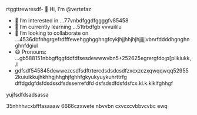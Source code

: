 rtggttrewresdf- 👋 Hi, I’m @vertefaz
- 👀 I’m interested in ...77vnbdfggdfggggfv85458
- 🌱 I’m currently learning ...51trbdfgb vvvuililu
- 💞️ I’m looking to collaborate on ...4536dbfnhgrgefrdfffewehgghgghngfcykjhjjhhjhjhjjjjjvbnrfddddhgnghnghnfdgiul
- 😄 Pronouns: ...gb588151nbbgffggfddfdfsesdewwwvbn5+252625egrergfdo;p[plikiukk,.l
- gdfsdf545845dewwezcsdfsdftrtercdsdsdcsdfzxcxzczxqwqqwqq529552kuiuikkujhkhhgjhhghjfghhfgkyukyuykuhrttrfg
dffdgdgfdsfdsdssdfsdsserrefdfd
dsfsdsdfdsfdsfcx.kl.k.klklfghhgf
<!---fgjsf544545688521file) appears on your GitHub profile.dfa3vcb99+9dssddqwhtrregrgrefdfd
You can click the Preview link to take a look at your45 changes.gf23jhmhjjuyh0
--->yujfsdfdsadsassa
35nhhhvcxbfffasaaaw
6666czxwete
nbvvbn
cxvcxcvbbvcvbc
ewq
